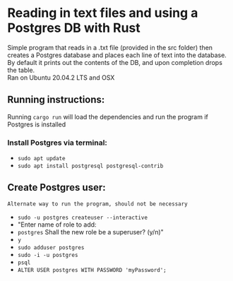 # Reading in text files and using a Postgres DB with Rust
Simple program that reads in a .txt file (provided in the src folder) then creates a Postgres database and places each line of text into the database.   
By default it prints out the contents of the DB, and upon completion drops the table.   
Ran on Ubuntu 20.04.2 LTS and OSX
## Running instructions:

Running `cargo run` will load the dependencies and run the program if Postgres is installed

### Install Postgres via terminal:
- `sudo apt update`
- `sudo apt install postgresql postgresql-contrib`

## Create Postgres user:
    Alternate way to run the program, should not be necessary
- `sudo -u postgres createuser --interactive`
- "Enter name of role to add: 
- `postgres`
Shall the new role be a superuser? (y/n)" 
- `y`
- `sudo adduser postgres`
- `sudo -i -u postgres`
- `psql`
- `ALTER USER postgres WITH PASSWORD 'myPassword';`